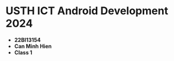 USTH ICT Android Development 2024
========================================

* **22BI13154**
* **Can Minh Hien**
* **Class 1**
